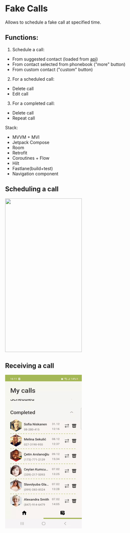 # Fake Calls

Allows to schedule a fake call at specified time.

## Functions:
1. Schedule a call:
- From suggested contact (loaded from [api](https://randomuser.me/))
- From contact selected from phonebook ("more" button)
- From custom contact ("custom" button)
2. For a scheduled call:
- Delete call
- Edit call
3. For a completed call:
- Delete call
- Repeat call

Stack:
- MVVM + MVI
- Jetpack Compose
- Room
- Retrofit
- Coroutines + Flow
- Hilt
- Fastlane(build+test)
- Navigation component

## Scheduling a call
<img src="1.gif" width="250" height="500"/>

## Receiving a call
<img src="2.gif" width="250" height="500"/>
